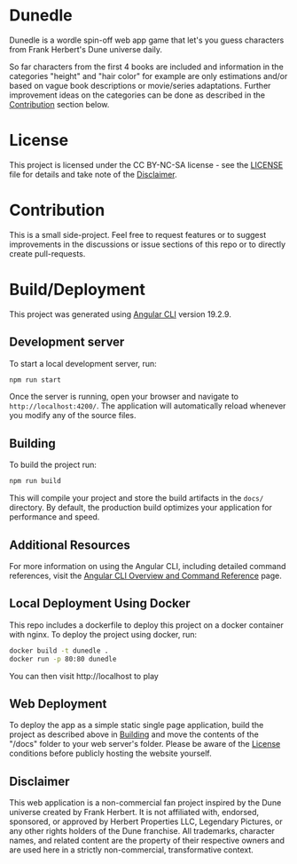 # Dunedle

Dunedle is a wordle spin-off web app game that let's you guess characters from Frank Herbert's Dune universe daily. 

So far characters from the first 4 books are included and information in the categories "height" and "hair color" for example are only estimations and/or based on vague book descriptions or movie/series adaptations. Further improvement ideas on the categories can be done as described in the [Contribution](#Contribution) section below.

# License

This project is licensed under the CC BY-NC-SA license - see the [LICENSE](./LICENSE) file for details and take note of the [Disclaimer](#Disclaimer).

# Contribution

This is a small side-project. Feel free to request features or to suggest improvements in the discussions or issue sections of this repo or to directly create pull-requests. 

# Build/Deployment

This project was generated using [Angular CLI](https://github.com/angular/angular-cli) version 19.2.9.

## Development server

To start a local development server, run:

```bash
npm run start
```

Once the server is running, open your browser and navigate to `http://localhost:4200/`. The application will automatically reload whenever you modify any of the source files.

## Building

To build the project run:

```bash
npm run build
```

This will compile your project and store the build artifacts in the `docs/` directory. By default, the production build optimizes your application for performance and speed.

## Additional Resources

For more information on using the Angular CLI, including detailed command references, visit the [Angular CLI Overview and Command Reference](https://angular.dev/tools/cli) page.

## Local Deployment Using Docker

This repo includes a dockerfile to deploy this project on a docker container with nginx. 
To deploy the project using docker, run:

```bash
docker build -t dunedle .
docker run -p 80:80 dunedle
```
You can then visit http://localhost to play

## Web Deployment

To deploy the app as a simple static single page application, build the project as described above in [Building](#Building) and move the contents of the "/docs" folder to your web server's folder. Please be aware of the [License](#License) conditions before publicly hosting the website yourself. 

## Disclaimer
This web application is a non-commercial fan project inspired by the Dune universe created by Frank Herbert. It is not affiliated with, endorsed, sponsored, or approved by Herbert Properties LLC, Legendary Pictures, or any other rights holders of the Dune franchise. All trademarks, character names, and related content are the property of their respective owners and are used here in a strictly non-commercial, transformative context.
